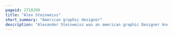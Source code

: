 ```yaml
---
pageid: 2718299
title: "Alex Steinweiss"
short_summary: "American graphic designer"
description: "Alexander Steinweiss was an american graphic Designer known for inventing Album Covers."
---
```

